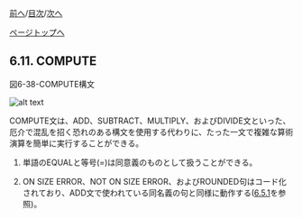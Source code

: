 <!--navi start1-->
[前へ](6-10.md)/[目次](https://momo2584.github.io/opensourcecobol.github.io/markdown/TOC.html)/[次へ](6-12.md)
<!--navi end1-->
<!--navi start2-->

[ページトップへ](6-11.md)
<!--navi end2-->
## 6.11. COMPUTE

図6-38-COMPUTE構文

![alt text](Image/6-38-Compute.png)

COMPUTE文は、ADD、SUBTRACT、MULTIPLY、およびDIVIDE文といった、厄介で混乱を招く恐れのある構文を使用する代わりに、たった一文で複雑な算術演算を簡単に実行することができる。

1. 単語のEQUALと等号(=)は同意義のものとして扱うことができる。

2. ON SIZE ERROR、NOT ON SIZE ERROR、およびROUNDED句はコード化されており、ADD文で使われている同名義の句と同様に動作する([6.5.1](6-5-1.md)を参照)。

